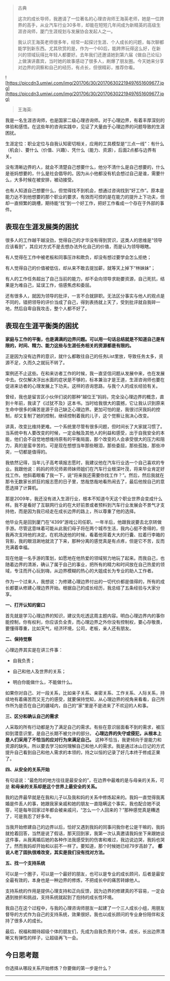 > 古典
> 
> 这次的成长导师，我邀请了一位著名的心理咨询师王海英老师，她是一位跨界的高手，从业汽车行业30多年，却能在短短几年间成为新精英的高级生涯咨询师，厦门生涯规划与发展协会发起人之一。
> 
> 我认识王海英老师很多年，经常一起探讨生涯、个人成长的问题，每次聊都能学到新东西。尤其欣赏的是，作为一个60后，能跨界玩得这么好，在新兴的领域玩得比年轻人都要好。去年我们还邀请她到第六届《做自己论坛》上做演讲嘉宾，当时她的故事感动了很多人，刷爆了朋友圈。今天她来分享对边界的洞察和自己的经历，有点长，但很精彩，推荐你看。    

![https://piccdn3.umiwi.com/img/201706/30/201706302219497651609677.jpg](https://piccdn3.umiwi.com/img/201706/30/201706302219497651609677.jpg)

> 王海英:

我是一名生涯咨询师，也是国家二级心理咨询师。对于心理边界，有着丰厚深刻的体验和感悟。在这些年的咨询实践中，见证了大量由于心理边界的问题导致的生涯困扰。

生涯定位：职业定位与自我认知密切相关，应用的工具模型是“三点一线”：有什么（机会）、要什么（价值、兴趣）、凭什么（能力、资源），后面2点都与边界有关。

没有清晰边界的人，就会不清楚自己想要什么，他分不清什么是自己想要的，什么是爸妈想要的，什么是社会倡导的。因为从小他都没有机会想过自己是谁，需要什么，大多时候在被安排，被动接受。

也有人知道自己想要什么，但觉得找不到机会，想通过咨询找到“好工作”。原本是能力达不到他想要的那个职业的要求，有效而可控的是在能力的提升上下功夫，但却一直频繁的跳槽，期待能“找”到一个好工作，把好工作看成一个存在于外部的事件。    

## 表现在生涯发展类的困扰

很多人的工作越干越没劲，觉得自己的才华没有得到赏识，这类人的思维是“领导应该看到”，其应对方式不是去想办法外化自己的价值，而是认为领导眼瞎。

有人觉得在工作中被老板和同事压诈和欺负，却没有想过要学会怎么拒绝；

有人觉得自己的价值被低估，却从来不敢去提加薪，就等天上掉下“林妹妹”；

有人的工作任务超出了自己当前的能力，却不会向领导求助要资源，自己死抗，结果是为难自己，延误工作，倍感焦虑和委屈。

还有很多人，就因为领导的批评，一言不合就辞职。无法区分事实与他人的观点是不同的，错把领导的评价当成了自己，得到表扬就上天了，受到批评就自我碎一地，然后自卑自我攻击，整个人都不好了。

## 表现在生涯平衡类的困扰

 **家庭与工作的平衡，也是满满的边界问题。可以用一句话总结就是不知道自己是有限的，时间、精力、能力这些与生涯任务相关的资源都是有限的。**

正是因为没有边界的意识，就什么都敢往自己的任务List里放，导致任务太多，资源不足，久而久之就玩不转了。

案例还不止这些。在和来访者工作的时候，我一直坚信问题从发展中来，也在发展中去。仅仅解决浮出水面的症状是不够的，标本兼治才是王道，生涯咨询师也要在促进来访者的心理发展上下功夫。这样的咨询思路，与我个人的成长经验有关。

曾经，我也是留言区小伙伴们说的那种“越位王”妈妈，完全没心理边界的概念，直到十年前，我读了《过犹不及》这本书。当时给我很大的震撼，它让我认识到原来生命中很多的痛苦是源于自己缺乏心理边界。更加可怕的是，我很讨厌我妈的控制，却又复制了她的控制，继续控制着我的儿子，这个觉察让我决心改变。

讲真，改变比维持更难。一个系统里尽管有很多问题，但时间长了大家就习惯了。当系统中有人要改变的时候，一定会触及其他人的利益和感受，出于自我安全的本能，他们会不自觉地想维持原有的平衡局面，那个改变的人会承受很大的压力和阻力，真的是蛮辛苦的。可是现在想想当年那些眼泪，那些委屈，那些孤独，那些冲突，一切都是值得的。

我依然记得，当年儿子高考填报志愿时，我建议他在汽车行业选一个自己喜欢的专业。我跟他说：妈妈的师兄师弟师妹师姐们在汽车行业根深叶茂，将来毕业肯定好找工作。他斜着眼看了我一下，说“将来我还需要你找工作？”。然后，然后我就在那令无数家长抓狂的报志愿的日子里，悠哉悠哉地看热闹去了，最后他按自己的意愿选择了计算机。

那是2009年，我还没有进入生涯行业，根本不知道今天这个职业世界会变成什么样。我不是看好了互联网行业的在大好前景或者预料到汽车行业发展会不景气才支持他，而是因为我已经走在成长边界的路上，所以尊重了他的选择。

他毕业先是回到厦门在“4399”游戏公司任职。一年半后，他跟我说要去北京转做手游。尽管这意味着可能从此我们母子将在两个城市生活，我内心挺不舍得的，但我再次支持他的决定。在机场送他的时候，看着他背着大大的行囊、拉着行李箱的背影，我的眼泪涮地就流了下来，那种分离的感觉真是有点疼，但是它不苦，反而充满着幸福。

现在他是一名手游的策划，如愿地在他热爱的领域努力地玩了起来。而我自己，也随着边界的清淅，确认了属于自己的事业，把所有的精力和时间放在自己热爱的领域，专注而开心玩到嗨，从边界模糊的热心的大姐成长为专业的助人工作者。

作为一个过来人，我想说：为修建心理边界付出的一切代价都是值得的，所有的成长都要从修建心理边界开始。根据自己的成长经历，我总结了五条经验与大家分享。

 **一、打开认知的窗口**

首先就是学习心理边界的知识，建议先吃透这周主题内容。明白心理边界内的事你能控制，你有权利，你应该负全责，而心理边界之外你没有控制权，要心存敬畏，要懂得尊重，比如天气，经济环境，公司，老板，亲人还有朋友。

 **二、保持觉察**

心理边界其实是在讲三件事：

* 自我负责；

* 自己和他人及世界的关系；

* 明白你能做什么，不能做什么。

如果你对自己、对一段关系，比如亲子关系、亲密关系、工作关系、人际关系，持续地有着痛苦而又无力的感受，就要保持觉知，从心理边界的视角来看看，自己所作所为是否在自己的疆域内，自己的“家”里是不是进来了不欢迎的人和事。

 **三、区分和确认自己的需求**

人采取的所有行动都是为了满足自己的需求。有些在意识层面看不到的需求，被压抑到潜意识里，是自己长期不被允许的部分。 **心理边界的失守或侵犯，从根本上是人们采用了不恰当的应对行为来满足自己。** 这种不恰当，我更倾向于是能力和资源的缺失。所以要去学习如何理解自己和他人的需求。我是通过冰山日记的方式提升自己看到自己和他人需求的本领的，持之以恒的记录了好几本终于修成正果了。

 **四、从安全的关系开始**

有句话说：“最危险的地方往往是最安全的”，在边界中最难的是与母亲的关系，可是 **和母亲的关系却是这个世界上最安全的关系。**

我的边界最早就是在我和儿子以及我和妈的关系中修炼起来的。我妈一直觉得我离婚是件丢人的事，她跟我家亲戚和她的朋友一直隐瞒这个事实，我也配合她不说穿，可是每年回家过年都会被亲戚问，“怎么一个人回来的？”那种感觉真是糟透了，可是我忍了好多年。

当我开始修建自己的边界以后，恰好又遇到我妈的同事问我你老公是干嘛的，我妈就抢着回答，当然是说了假话，那天回到家，我第一次认真邀请我妈坐下来跟她谈这件事，从我离婚后她的各种作法我感受到的伤害和难过，我边说边哭，我妈也哭了。然而我妈却开始和以前不一样了。要知道，那个时候她已经79岁高龄了。 **都说人老了固执很难改变，其实是我们没有找对方法。**

 **五、找一个支持系统**

可以是一个圈子，可以是一个最好的朋友，也可以是专业的成长顾问，后者是最安全最有效的，本身也是一种边界的修炼，不把成长中的痛苦转嫁他人。

支持系统的作用是提供心理支持和正向反馈，因为边界的修建真的不容易，一定会遇到挫折和挑战，支持系统就起到了抱持的成长性环境。

我自己在这个过程中，与我的心理咨询师朋友一起建了一个三人成长小组，用朋友督导的方式作为自己的支持系统，效果很好。我也以成长顾问的专业身份陪伴和支持了很多人的成长。

最后，祝福和期待超级个体的朋友们，先成为自我负责的个体，成长，长出边界清晰又有弹性的样子，让超级再飞一会。

## 今日思考题

你选择从哪段关系开始修炼？你要做的第一步是什么？

---
